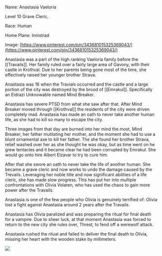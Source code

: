 Name: Anastasia Vaeloria

Level 10 Grave Cleric. 

Race: Human

Home Plane: Innistrad

Image: [https://www.pinterest.com/pin/343681015325369043/](https://www.pinterest.com/pin/343681015325369043/)

  
Anastasia was a part of the high ranking Vaeloria family before the [[Travails]]. Her family ruled over a fairly large area of Gavony, with their castle in Krothval. Due to her parents being gone most of the time, she effectively raised her younger brother Strava. 

  

Anastasia was 16 when the Travials occurred and the castle and a large portion of the city was destroyed by the brood of [[Emrakul]]. Specifically an Eldrazi Unknowable named Mind Breaker.

  

Anastasia has severe PTSD from what she saw after that. After Mind Breaker moved through [[Krothval]] the residents of the city were driven completely mad. Anastasia has made an oath to never take another human life, as she had to kill so many to escape the city. 

  

Three images from that day are burned into her mind the most, Mind Breaker, her father mutilating her mother, and the moment she had to use a blunt ornamental axe to kill her father. The she found her brother Strava, relief washed over her as she thought he was okay, but as time went on he grew tentacles and it became clear he had been corrupted by Emrakul. She would go onto hire Albert Elzavar to try to cure him.

  

After that she swore an oath to never take the life of another human. She became a grave cleric and now works to undo the damage caused by the Trevails. Leveraging her noble title and now significant abilities of a life cleric, she has made slow progress. This has put her into multiple confrontations with Olivia Volaren, who has used the chaos to gain more power after the Travails.

  

Anastasia is one of the few people who Olivia is genuinely terrified of: Olivia lost a fight against Anastasia around 2 years after the Travails.

  

Anastasia has Olivia paralized and was preparing the ritual for final death for a vampire. Due to sheer luck, at that moment Anastasia was forced to return to the new city she rules over, Threst, to fend off a werewolf attack.

  

Anastasia rushed the ritual and failed to deliver the final death to Olivia, missing her heart with the wooden stake by millimeters.

![](https://lh4.googleusercontent.com/vp3hr12vpB5VTw_d90m1HxykQo1KD7uP3MME0W14dxJNaYPTe-ahTKeGQ4sBSLEfMOxaifuf_zOxuuycPJNhSfLg3FD8S8tWLC4xfjFGDCgNkqg1VUJ3LcLi17Hy1rrtXzNvpuSCss6Tk8s8IQ)